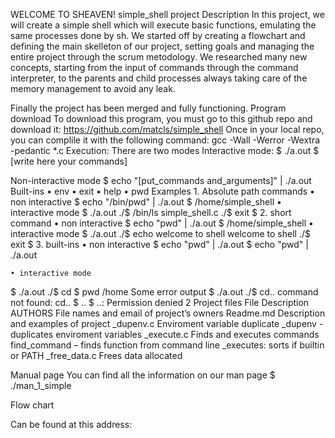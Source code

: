 ﻿
WELCOME TO SHEAVEN!
simple_shell project
Description
In this project, we will create a simple shell which will execute basic functions, emulating the same processes done by sh. We started off by creating a flowchart and defining the main skelleton of our project, setting goals and managing the entire project through the scrum metodology.
We researched many new concepts, starting from the input of commands through the command interpreter, to the parents and child processes always taking care of the memory management to avoid any leak.

Finally the project has been merged and fully functioning.
Program download
To download this program, you must go to this github repo and download it:
https://github.com/matcls/simple_shell
Once in your local repo, you can complile it with the following command:
gcc -Wall -Werror -Wextra -pedantic *.c 
Execution:
There are two modes
Interactive mode:
$ ./a.out
     $ [write here your commands]

Non-interactive mode
$ echo "[put_commands and_arguments]" | ./a.out
Built-ins
    • env
    • exit
    • help
    • pwd
Examples
    1. Absolute path commands
    • non interactive
$ echo "/bin/pwd" | ./a.out
$ /home/simple_shell
    • interactive mode
$ ./a.out
./$ /bin/ls
simple_shell.c
./$ exit
$
    2. short command
    • non interactive
$ echo "pwd" | ./a.out
$ /home/simple_shell
    • interactive mode
$ ./a.out
./$ echo welcome to shell
welcome to shell
./$ exit
$
    3. built-ins
    • non interactive
$ echo "pwd" | ./a.out
$ echo "pwd" | ./a.out

    • interactive mode
$ ./a.out
./$ cd
$ pwd
/home
Some error output
$ ./a.out
./$ cd..
command not found: cd..
$ ..
$  ..: Permission denied
2
Project files
File
Description
AUTHORS
File names and email of project’s owners
Readme.md
Description and examples of project
_dupenv.c
Enviroment variable duplicate
_dupenv - duplicates enviroment variables
_execute.c
Finds and executes commands
find_command – finds function from command line
_executes: sorts if builtin or PATH
_free_data.c
Frees data allocated











Manual page
You can find all the information on our man page
$ ./man_1_simple

Flow chart

Can be found at this address:


